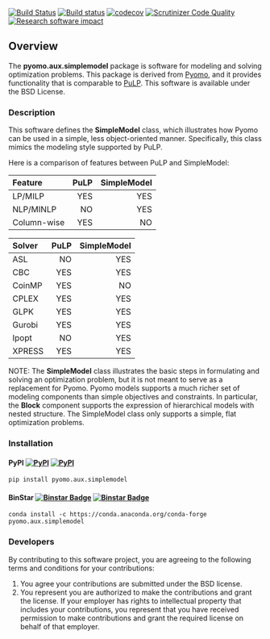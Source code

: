[![Build Status](https://travis-ci.org/Pyomo/pyomo.svg?branch=master)](https://travis-ci.org/Pyomo/pyomo)
[![Build status](https://ci.appveyor.com/api/projects/status/km08tbkv05ik14n9/branch/master?svg=true)](https://ci.appveyor.com/project/WilliamHart/pyomo/branch/master)
[![codecov](https://codecov.io/gh/Pyomo/pyomo/branch/master/graph/badge.svg)](https://codecov.io/gh/Pyomo/pyomo)
[![Scrutinizer Code Quality](https://scrutinizer-ci.com/g/Pyomo/pyomo/badges/quality-score.png?b=master)](https://scrutinizer-ci.com/g/Pyomo/pyomo/?branch=master)
[![Research software impact](http://depsy.org/api/package/pypi/Pyomo/badge.svg)](http://depsy.org/package/python/Pyomo)

## Overview

The **pyomo.aux.simplemodel** package is software for modeling
and solving optimization problems.  This package is derived from
[Pyomo](http://www.pyomo.org), and it provides functionality that
is comparable to [PuLP](https://github.com/coin-or/pulp).  This
software is available under the BSD License.

### Description

This software defines the **SimpleModel** class, which illustrates
how Pyomo can be used in a simple, less object-oriented manner.
Specifically, this class mimics the modeling style supported by
PuLP.

Here is a comparison of features between PuLP and SimpleModel:

| Feature | PuLP | SimpleModel |
|:---------|------:|-------------:|
|LP/MILP  | YES  | YES         |
| NLP/MINLP | NO | YES |
|Column-wise | YES | NO |


| Solver | PuLP | SimpleModel |
|:----|-----:|-----:|
| ASL | NO | YES |
| CBC | YES | YES |
| CoinMP | YES | NO |
| CPLEX | YES | YES |
| GLPK | YES | YES |
| Gurobi | YES | YES |
| Ipopt | NO | YES |
| XPRESS | YES | YES |

NOTE:  The **SimpleModel** class illustrates the basic steps in
formulating and solving an optimization problem, but it is not meant
to serve as a replacement for Pyomo.  Pyomo models supports a much
richer set of modeling components than simple objectives and
constraints.  In particular, the **Block** component supports the
expression of hierarchical models with nested structure.  The
SimpleModel class only supports a simple, flat optimization problems.

### Installation

#### PyPI [![PyPI](https://img.shields.io/pypi/v/pyomo.svg?maxAge=2592000)]() [![PyPI](https://img.shields.io/pypi/dm/pyomo.svg?maxAge=2592000)]()

    pip install pyomo.aux.simplemodel
    
#### BinStar [![Binstar Badge](https://anaconda.org/conda-forge/pyomo/badges/version.svg)](https://anaconda.org/conda-forge/pyomo) [![Binstar Badge](https://anaconda.org/conda-forge/pyomo/badges/downloads.svg)](https://anaconda.org/conda-forge/pyomo)

    conda install -c https://conda.anaconda.org/conda-forge pyomo.aux.simplemodel

### Developers

By contributing to this software project, you are agreeing to the
following terms and conditions for your contributions:

1. You agree your contributions are submitted under the BSD license. 
2. You represent you are authorized to make the contributions and grant the license. If your employer has rights to intellectual property that includes your contributions, you represent that you have received permission to make contributions and grant the required license on behalf of that employer. 
